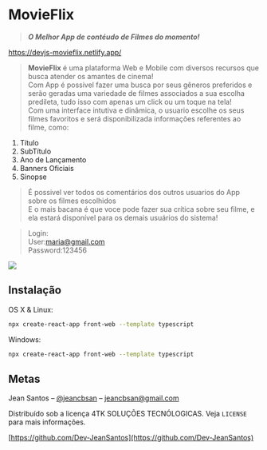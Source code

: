 # MovieFlix 
>**_O Melhor App de contéudo de Filmes do momento!_**

https://devjs-movieflix.netlify.app/

>**MovieFlix** é uma plataforma Web e Mobile com diversos recursos que busca atender os amantes de cinema!<br/>
Com App é possivel fazer uma busca por seus gêneros preferidos e serão geradas uma variedade de filmes associados a sua escolha predileta, tudo isso com apenas um click ou um toque na tela!<br/>
Com uma interface intutiva e dinâmica, o usuario escolhe os seus filmes favoritos e será disponibilizada informações referentes ao filme, como:
1. Título
2. SubTítulo
3. Ano de Lançamento
4. Banners Oficiais
5. Sinopse

>É possivel ver todos os comentários dos outros usuarios do App sobre os filmes escolhidos<br/>
E o mais bacana é que voce pode fazer sua crítica sobre seu filme, e ela estará disponível para os demais usuários do sistema!

>Login: <br/>
User:maria@gmail.com <br/>
Password:123456

![](../header.png)

## Instalação

OS X & Linux:

```sh
npx create-react-app front-web --template typescript
```

Windows:

```sh
npx create-react-app front-web --template typescript
```


## Metas

Jean Santos – [@jeancbsan](https://twitter.com/jeancbsan) – jeancbsan@gmail.com

Distribuído sob a licença 4TK SOLUÇÕES TECNÓLOGICAS. Veja `LICENSE` para mais informações.

[https://github.com/Dev-JeanSantos](https://github.com/Dev-JeanSantos)


